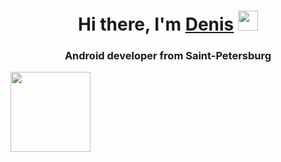 <h1 align="center">Hi there, I'm <a href="https://t.me/aNOOBis666" target="_blank">Denis</a> 
<img src="https://github.com/blackcater/blackcater/raw/main/images/Hi.gif" height="32"/></h1>
<h3 align="center">Android developer from Saint-Petersburg</h3>

<img src="http://github-profile-summary-cards.vercel.app/api/cards/most-commit-language?username=aNOOBis666&theme=dracula" height="128"/>
